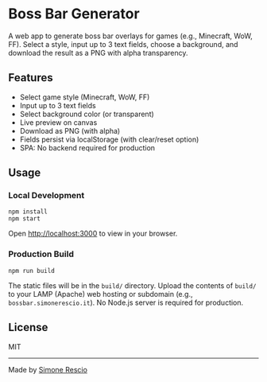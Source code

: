 # Boss Bar Generator

A web app to generate boss bar overlays for games (e.g., Minecraft, WoW, FF). Select a style, input up to 3 text fields, choose a background, and download the result as a PNG with alpha transparency.

## Features
- Select game style (Minecraft, WoW, FF)
- Input up to 3 text fields
- Select background color (or transparent)
- Live preview on canvas
- Download as PNG (with alpha)
- Fields persist via localStorage (with clear/reset option)
- SPA: No backend required for production

## Usage

### Local Development

```
npm install
npm start
```

Open [http://localhost:3000](http://localhost:3000) to view in your browser.

### Production Build

```
npm run build
```

The static files will be in the `build/` directory. Upload the contents of `build/` to your LAMP (Apache) web hosting or subdomain (e.g., `bossbar.simonerescio.it`). No Node.js server is required for production.

## License
MIT

---
Made by [Simone Rescio](https://simonerescio.it)
